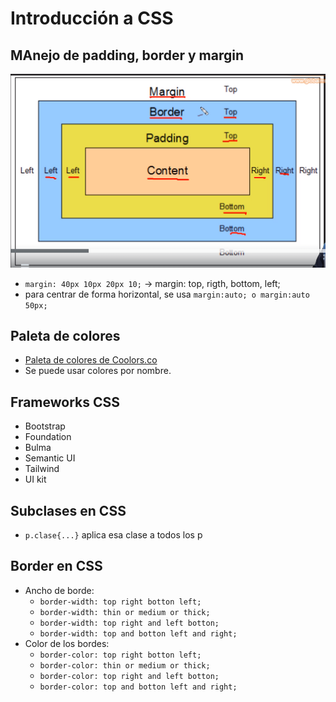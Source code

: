 # Introducción a CSS

## MAnejo de padding, border y margin

![MAnejo de padding, border y margin](./assets/img/boxmodel.png)
  
- `margin: 40px 10px 20px 10;` -> margin: top, rigth, bottom, left;
- para centrar de forma horizontal, se usa `margin:auto; o margin:auto 50px;`

## Paleta de colores
- [Paleta de colores de Coolors.co](https://coolors.co/)
- Se puede usar colores por nombre.
  

## Frameworks CSS
- Bootstrap
- Foundation
- Bulma 
- Semantic UI
- Tailwind
- UI kit

## Subclases en CSS
- `p.clase{...}` aplica esa clase a todos los p

## Border en CSS
- Ancho de borde:
  - `border-width: top right botton left;`
  - `border-width: thin or medium or thick;`
  - `border-width: top right and left botton;`
  - `border-width: top and botton left and right;`
- Color de los bordes:
  - `border-color: top right botton left;`
  - `border-color: thin or medium or thick;`
  - `border-color: top right and left botton;`
  - `border-color: top and botton left and right;`